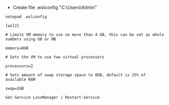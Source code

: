 - Create file .wslconfig "C:\Users\Admin\"

```
notepad .wslconfig
```

```
[wsl2]

# Limits VM memory to use no more than 4 GB, this can be set as whole numbers using GB or MB

memory=8GB

# Sets the VM to use two virtual processors

processors=2

# Sets amount of swap storage space to 8GB, default is 25% of available RAM

swap=2GB

```

```
Get-Service LxssManager | Restart-Service
```
